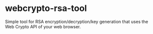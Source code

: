 # webcrypto-rsa-tool
Simple tool for RSA encryption/decryption/key generation that uses the Web Crypto API of your web browser.
